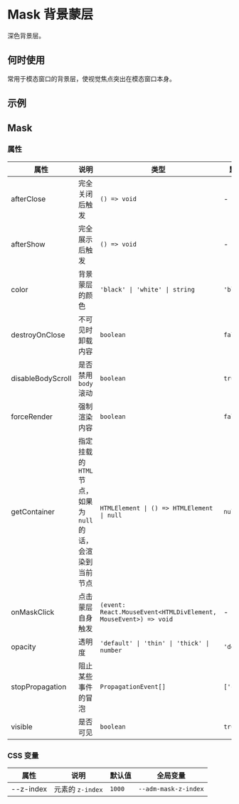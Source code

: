 # Mask 背景蒙层

深色背景层。

## 何时使用

常用于模态窗口的背景层，使视觉焦点突出在模态窗口本身。

## 示例

<code src="./demos/demo1.tsx"></code>

## Mask

### 属性

| 属性 | 说明 | 类型 | 默认值 |
| --- | --- | --- | --- |
| afterClose | 完全关闭后触发 | `() => void` | - |
| afterShow | 完全展示后触发 | `() => void` | - |
| color | 背景蒙层的颜色 | `'black' \| 'white' \| string` | `'black'` |
| destroyOnClose | 不可见时卸载内容 | `boolean` | `false` |
| disableBodyScroll | 是否禁用 `body` 滚动 | `boolean` | `true` |
| forceRender | 强制渲染内容 | `boolean` | `false` |
| getContainer | 指定挂载的 `HTML` 节点，如果为 `null` 的话，会渲染到当前节点 | `HTMLElement \| () => HTMLElement \| null` | `null` |
| onMaskClick | 点击蒙层自身触发 | `(event: React.MouseEvent<HTMLDivElement, MouseEvent>) => void` | - |
| opacity | 透明度 | `'default' \| 'thin' \| 'thick' \| number` | `'default'` |
| stopPropagation | 阻止某些事件的冒泡 | `PropagationEvent[]` | `['click']` |
| visible | 是否可见 | `boolean` | `true` |

### CSS 变量

| 属性      | 说明             | 默认值 | 全局变量             |
| --------- | ---------------- | ------ | -------------------- |
| --z-index | 元素的 `z-index` | `1000` | `--adm-mask-z-index` |
